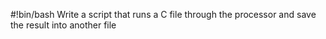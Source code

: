 #!bin/bash
Write a script that runs a C file through the processor and save the result into another file
